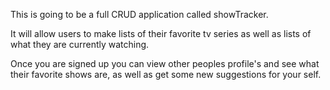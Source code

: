 This is going to be a full CRUD application called showTracker.

It will allow users to make lists of their favorite tv series as well as lists
of what they are currently watching.

Once you are signed up you can view other peoples profile's and see what their
favorite shows are, as well as get some new suggestions for your self.
